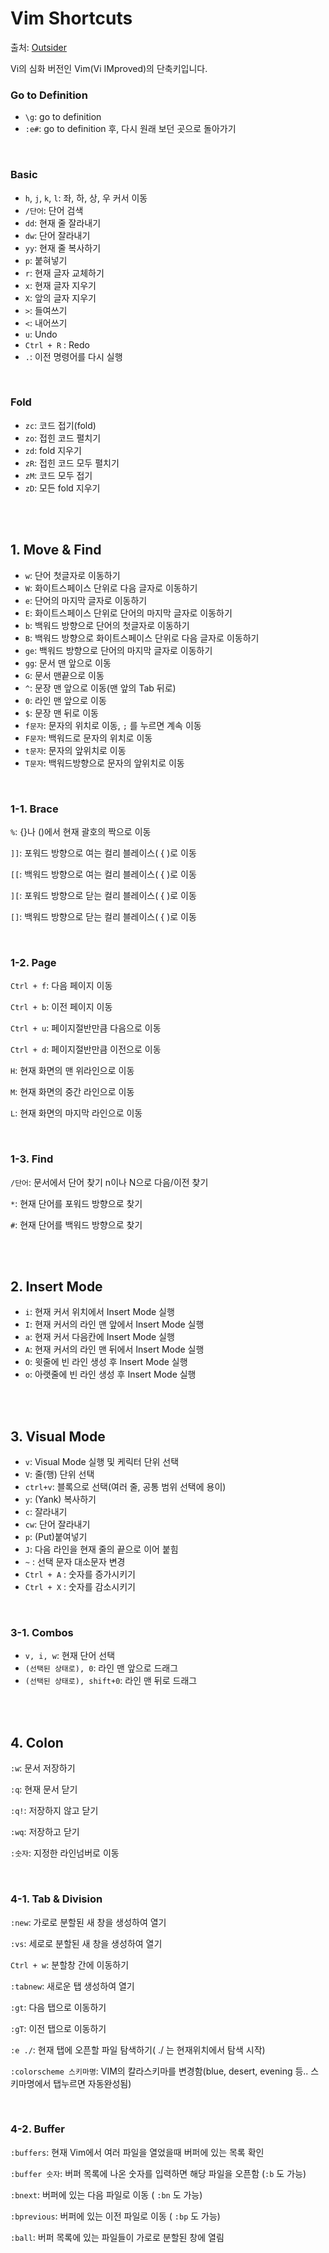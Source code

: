 # Vim Shortcuts

출처: [Outsider](https://blog.outsider.ne.kr/540)

Vi의 심화 버전인 Vim(Vi IMproved)의 단축키입니다.

### Go to Definition

- `\g`: go to definition
- `:e#`: go to definition 후, 다시 원래 보던 곳으로 돌아가기

<br>

### Basic

- `h`, `j`, `k`, `l`: 좌, 하, 상, 우 커서 이동
- `/단어`: 단어 검색
- `dd`: 현재 줄 잘라내기
- `dw`: 단어 잘라내기
- `yy`: 현재 줄 복사하기
- `p`: 붙혀넣기
- `r`: 현재 글자 교체하기
- `x`: 현재 글자 지우기
- `X`: 앞의 글자 지우기
- `>`: 들여쓰기
- `<`: 내어쓰기
- `u`: Undo
- `Ctrl + R` : Redo
- `.`: 이전 명령어를 다시 실행

<br>

### Fold

- `zc`: 코드 접기(fold)
- `zo`: 접힌 코드 펼치기
- `zd`: fold 지우기
- `zR`: 접힌 코드 모두 펼치기
- `zM`: 코드 모두 접기
- `zD`: 모든 fold 지우기

<br>

<br>

## 1. Move & Find

- `w`: 단어 첫글자로 이동하기
- `W`: 화이트스페이스 단위로 다음 글자로 이동하기
- `e`: 단어의 마지막 글자로 이동하기
- `E`: 화이트스페이스 단위로 단어의 마지막 글자로 이동하기
- `b`: 백워드 방향으로 단어의 첫글자로 이동하기
- `B`: 백워드 방향으로 화이트스페이스 단위로 다음 글자로 이동하기
- `ge`: 백워드 방향으로 단어의 마지막 글자로 이동하기
- `gg`: 문서 맨 앞으로 이동
- `G`: 문서 맨끝으로 이동
- `^`: 문장 맨 앞으로 이동(맨 앞의 Tab 뒤로)
- `0`: 라인 맨 앞으로 이동
- `$`: 문장 맨 뒤로 이동
- `f문자`: 문자의 위치로 이동, `;` 를 누르면 계속 이동
- `F문자`: 백워드로 문자의 위치로 이동
- `t문자`: 문자의 앞위치로 이동
- `T문자`: 백워드방향으로 문자의 앞위치로 이동

<br>

### 1-1. Brace

`%`: {}나 ()에서 현재 괄호의 짝으로 이동

`]]`: 포워드 방향으로 여는 컬리 블레이스( { )로 이동

`[[`: 백워드 방향으로 여는 컬리 블레이스( { )로 이동

`][`: 포워드 방향으로 닫는 컬리 블레이스( { )로 이동

`[]`: 백워드 방향으로 닫는 컬리 블레이스( { )로 이동

<br>

### 1-2. Page

`Ctrl + f`: 다음 페이지 이동

`Ctrl + b`: 이전 페이지 이동

`Ctrl + u`: 페이지절반만큼 다음으로 이동

`Ctrl + d`: 페이지절반만큼 이전으로 이동

`H`: 현재 화면의 맨 위라인으로 이동

`M`: 현재 화면의 중간 라인으로 이동

`L`: 현재 화면의 마지막 라인으로 이동

<br>

### 1-3. Find

`/단어`: 문서에서 단어 찾기 n이나 N으로 다음/이전 찾기

`*`: 현재 단어를 포워드 방향으로 찾기

`#`: 현재 단어를 백워드 방향으로 찾기

<br>

<br>

## 2. Insert Mode

- `i`: 현재 커서 위치에서 Insert Mode 실행
- `I`: 현재 커서의 라인 맨 앞에서 Insert Mode 실행
- `a`: 현재 커서 다음칸에 Insert Mode 실행
- `A`: 현재 커서의 라인 맨 뒤에서 Insert Mode 실행
- `O`: 윗줄에 빈 라인 생성 후 Insert Mode 실행
- `o`: 아랫줄에 빈 라인 생성 후 Insert Mode 실행

<br>

<br>

## 3. Visual Mode

- `v`: Visual Mode 실행 및 케릭터 단위 선택
- `V`: 줄(행) 단위 선택
- `ctrl+v`: 블록으로 선택(여러 줄, 공통 범위 선택에 용이)
- `y`: (Yank) 복사하기
- `c`: 잘라내기
- `cw`: 단어 잘라내기
- `p`: (Put)붙여넣기
- `J`: 다음 라인을 현재 줄의 끝으로 이어 붙힘
- `~` : 선택 문자 대소문자 변경
- `Ctrl + A` : 숫자를 증가시키기
- `Ctrl + X` : 숫자를 감소시키기

<br>

### 3-1. Combos

- `v, i, w`: 현재 단어 선택
- `(선택된 상태로), 0`: 라인 맨 앞으로 드래그
- `(선택된 상태로), shift+0`: 라인 맨 뒤로 드래그

<br>

<br>

## 4. Colon

`:w`: 문서 저장하기

`:q`: 현재 문서 닫기

`:q!`: 저장하지 않고 닫기

`:wq`: 저장하고 닫기

`:숫자`: 지정한 라인넘버로 이동

<br>

### 4-1. Tab & Division

`:new`: 가로로 분할된 새 창을 생성하여 열기

`:vs`: 세로로 분할된 새 창을 생성하여 열기

`Ctrl + w`: 분할창 간에 이동하기

`:tabnew`: 새로운 탭 생성하여 열기

`:gt`: 다음 탭으로 이동하기

`:gT`: 이전 탭으로 이동하기

`:e ./`: 현재 탭에 오픈할 파일 탐색하기( ./ 는 현재위치에서 탐색 시작)

`:colorscheme 스키마명`: VIM의 칼라스키마를 변경함(blue, desert, evening 등.. 스키마명에서 탭누르면 자동완성됨)

<br>

### 4-2. Buffer

`:buffers`: 현재 Vim에서 여러 파일을 열었을때 버퍼에 있는 목록 확인

`:buffer 숫자`: 버퍼 목록에 나온 숫자를 입력하면 해당 파일을 오픈함 (`:b` 도 가능)

`:bnext`: 버퍼에 있는 다음 파일로 이동 ( `:bn` 도 가능)

`:bprevious`: 버퍼에 있는 이전 파일로 이동 ( `:bp` 도 가능)

`:ball`: 버퍼 목록에 있는 파일들이 가로로 분할된 창에 열림

